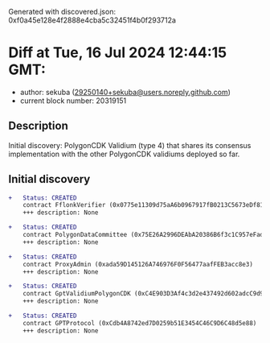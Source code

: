 Generated with discovered.json: 0xf0a45e128e4f2888e4cba5c32451f4b0f293712a

# Diff at Tue, 16 Jul 2024 12:44:15 GMT:

- author: sekuba (<29250140+sekuba@users.noreply.github.com>)
- current block number: 20319151

## Description

Initial discovery: PolygonCDK Validium (type 4) that shares its consensus implementation with the other PolygonCDK validiums deployed so far.

## Initial discovery

```diff
+   Status: CREATED
    contract FflonkVerifier (0x0775e11309d75aA6b0967917fB0213C5673eDf81)
    +++ description: None
```

```diff
+   Status: CREATED
    contract PolygonDataCommittee (0x75E26A2996DEAbA20386B6f3c1C957eFadb3f6E8)
    +++ description: None
```

```diff
+   Status: CREATED
    contract ProxyAdmin (0xada59D145126A746976F0F56477aafFEB3acc8e3)
    +++ description: None
```

```diff
+   Status: CREATED
    contract GptValidiumPolygonCDK (0xC4E903D3Af4c3d2e437492d602adcC9d9b536858)
    +++ description: None
```

```diff
+   Status: CREATED
    contract GPTProtocol (0xCdb4A8742ed7D0259b51E3454C46C9D6C48d5e88)
    +++ description: None
```
